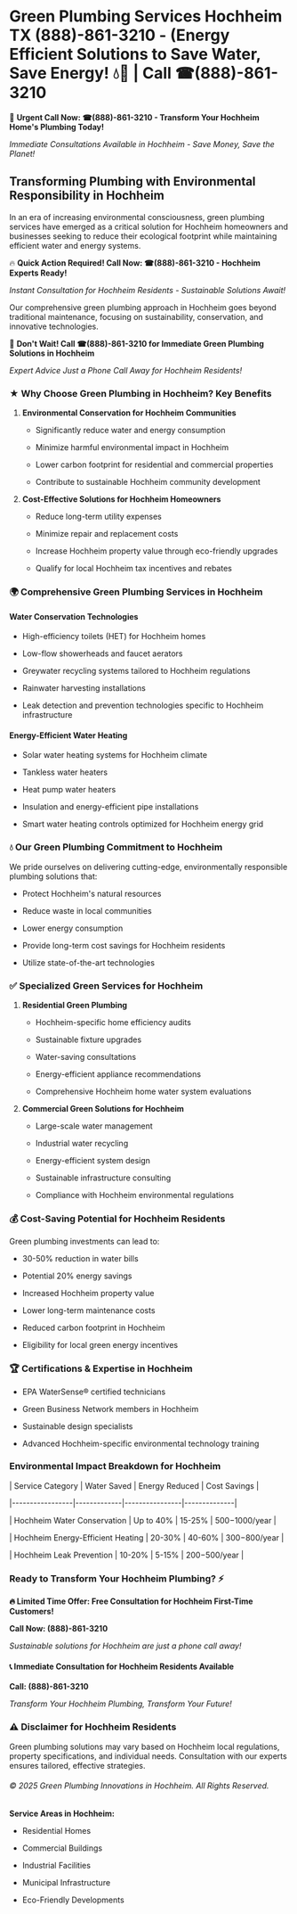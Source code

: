 # Green Plumbing Services Hochheim TX (888)-861-3210 - (Energy Efficient Solutions to Save Water, Save Energy! 💧🌿 | Call ☎(888)-861-3210

🚨 **Urgent Call Now: ☎(888)-861-3210 - Transform Your Hochheim Home's Plumbing Today!**
*Immediate Consultations Available in Hochheim - Save Money, Save the Planet!*

## Transforming Plumbing with Environmental Responsibility in Hochheim

In an era of increasing environmental consciousness, green plumbing services have emerged as a critical solution for Hochheim homeowners and businesses seeking to reduce their ecological footprint while maintaining efficient water and energy systems. 

🔥 **Quick Action Required! Call Now: ☎(888)-861-3210 - Hochheim Experts Ready!**
*Instant Consultation for Hochheim Residents - Sustainable Solutions Await!*

Our comprehensive green plumbing approach in Hochheim goes beyond traditional maintenance, focusing on sustainability, conservation, and innovative technologies.

🚨 **Don't Wait! Call ☎(888)-861-3210 for Immediate Green Plumbing Solutions in Hochheim**
*Expert Advice Just a Phone Call Away for Hochheim Residents!*

### ★ Why Choose Green Plumbing in Hochheim? Key Benefits

1. **Environmental Conservation for Hochheim Communities** 
   - Significantly reduce water and energy consumption
   - Minimize harmful environmental impact in Hochheim
   - Lower carbon footprint for residential and commercial properties
   - Contribute to sustainable Hochheim community development

2. **Cost-Effective Solutions for Hochheim Homeowners** 
   - Reduce long-term utility expenses
   - Minimize repair and replacement costs
   - Increase Hochheim property value through eco-friendly upgrades
   - Qualify for local Hochheim tax incentives and rebates

### 🌍 Comprehensive Green Plumbing Services in Hochheim

#### Water Conservation Technologies
- High-efficiency toilets (HET) for Hochheim homes
- Low-flow showerheads and faucet aerators
- Greywater recycling systems tailored to Hochheim regulations
- Rainwater harvesting installations
- Leak detection and prevention technologies specific to Hochheim infrastructure

#### Energy-Efficient Water Heating
- Solar water heating systems for Hochheim climate
- Tankless water heaters
- Heat pump water heaters
- Insulation and energy-efficient pipe installations
- Smart water heating controls optimized for Hochheim energy grid

### 💧 Our Green Plumbing Commitment to Hochheim

We pride ourselves on delivering cutting-edge, environmentally responsible plumbing solutions that:
- Protect Hochheim's natural resources
- Reduce waste in local communities
- Lower energy consumption
- Provide long-term cost savings for Hochheim residents
- Utilize state-of-the-art technologies

### ✅ Specialized Green Services for Hochheim

1. **Residential Green Plumbing**
   - Hochheim-specific home efficiency audits
   - Sustainable fixture upgrades
   - Water-saving consultations
   - Energy-efficient appliance recommendations
   - Comprehensive Hochheim home water system evaluations

2. **Commercial Green Solutions for Hochheim**
   - Large-scale water management
   - Industrial water recycling
   - Energy-efficient system design
   - Sustainable infrastructure consulting
   - Compliance with Hochheim environmental regulations

### 💰 Cost-Saving Potential for Hochheim Residents

Green plumbing investments can lead to:
- 30-50% reduction in water bills
- Potential 20% energy savings
- Increased Hochheim property value
- Lower long-term maintenance costs
- Reduced carbon footprint in Hochheim
- Eligibility for local green energy incentives

### 🏆 Certifications & Expertise in Hochheim

- EPA WaterSense® certified technicians
- Green Business Network members in Hochheim
- Sustainable design specialists
- Advanced Hochheim-specific environmental technology training

### Environmental Impact Breakdown for Hochheim

| Service Category | Water Saved | Energy Reduced | Cost Savings |
|-----------------|-------------|----------------|--------------|
| Hochheim Water Conservation | Up to 40% | 15-25% | $500-$1000/year |
| Hochheim Energy-Efficient Heating | 20-30% | 40-60% | $300-$800/year |
| Hochheim Leak Prevention | 10-20% | 5-15% | $200-$500/year |

### Ready to Transform Your Hochheim Plumbing? ⚡

**🔥 Limited Time Offer: Free Consultation for Hochheim First-Time Customers!**

**Call Now: (888)-861-3210**
*Sustainable solutions for Hochheim are just a phone call away!*

#### 📞 Immediate Consultation for Hochheim Residents Available

**Call: (888)-861-3210**
*Transform Your Hochheim Plumbing, Transform Your Future!*

### ⚠️ Disclaimer for Hochheim Residents

Green plumbing solutions may vary based on Hochheim local regulations, property specifications, and individual needs. Consultation with our experts ensures tailored, effective strategies.

###### © 2025 Green Plumbing Innovations in Hochheim. All Rights Reserved.

**Service Areas in Hochheim:** 
- Residential Homes
- Commercial Buildings
- Industrial Facilities
- Municipal Infrastructure
- Eco-Friendly Developments